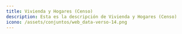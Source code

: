 ```yaml
---
title: Vivienda y Hogares (Censo)
description: Esta es la descripción de Vivienda y Hogares (Censo)
icono: /assets/conjuntos/web_data-verso-14.png
---
```

